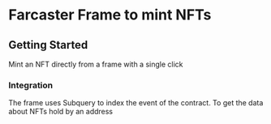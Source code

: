 # Farcaster Frame to mint NFTs

## Getting Started
Mint an NFT directly from a frame with a single click

### Integration
The frame uses Subquery to index the event of the contract. To get the data about NFTs hold by an address
